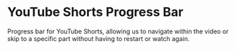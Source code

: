 
# YouTube Shorts Progress Bar

Progress bar for YouTube Shorts, allowing us to navigate within the video or skip to a specific part without having to restart or watch again.

